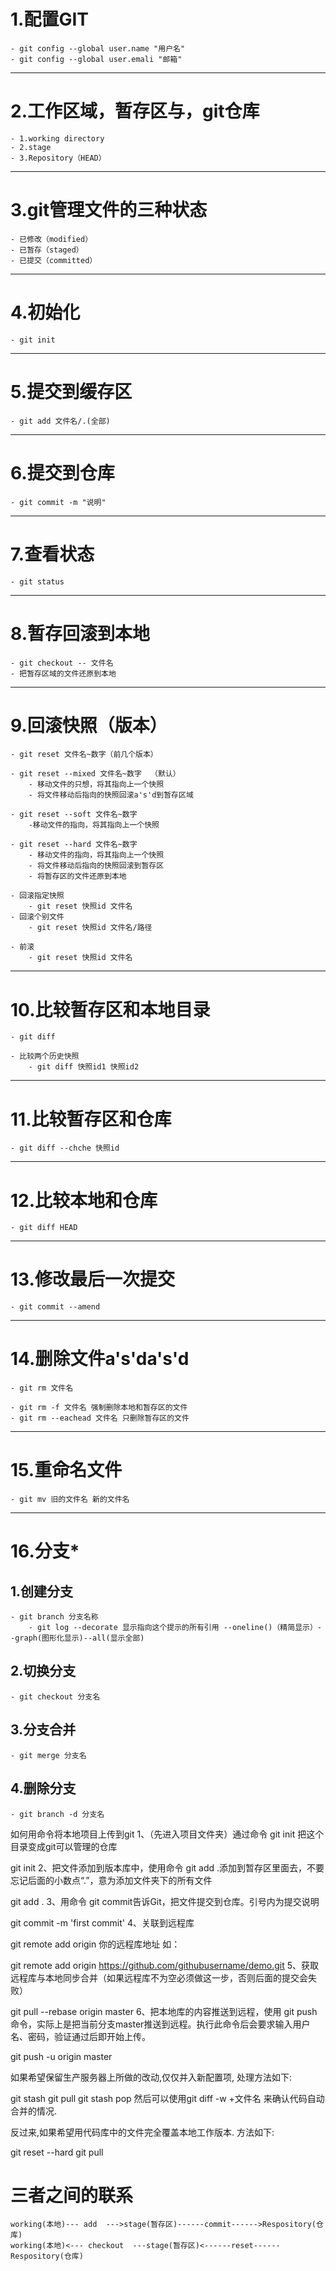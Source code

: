 # 1.配置GIT
	- git config --global user.name "用户名"
	- git config --global user.emali "邮箱"
----
# 2.工作区域，暂存区与，git仓库
	- 1.working directory
	- 2.stage
	- 3.Repository（HEAD）
----
# 3.git管理文件的三种状态
	- 已修改（modified）
	- 已暂存（staged）
	- 已提交（committed）
----
# 4.初始化
	- git init
	
----
# 5.提交到缓存区
	- git add 文件名/.(全部)
----
# 6.提交到仓库
	- git commit -m "说明"
----
# 7.查看状态
	- git status
----
# 8.暂存回滚到本地
	- git checkout -- 文件名
	- 把暂存区域的文件还原到本地
----
# 9.回滚快照（版本）
	- git reset 文件名~数字（前几个版本）

	- git reset --mixed 文件名~数字  （默认）
		- 移动文件的只想，将其指向上一个快照
		- 将文件移动后指向的快照回滚a's'd到暂存区域

	- git reset --soft 文件名~数字
		-移动文件的指向，将其指向上一个快照

	- git reset --hard 文件名~数字
		- 移动文件的指向，将其指向上一个快照
		- 将文件移动后指向的快照回滚到暂存区
		- 将暂存区的文件还原到本地

	- 回滚指定快照
		- git reset 快照id 文件名
	- 回滚个别文件
		- git reset 快照id 文件名/路径

	- 前滚
		- git reset 快照id 文件名
----	
# 10.比较暂存区和本地目录
	- git diff

	- 比较两个历史快照
		- git diff 快照id1 快照id2
----
# 11.比较暂存区和仓库
	- git diff --chche 快照id
----
# 12.比较本地和仓库
	- git diff HEAD
----
# 13.修改最后一次提交
	- git commit --amend
----
# 14.删除文件a's'da's'd
	- git rm 文件名 

	- git rm -f 文件名 强制删除本地和暂存区的文件
	- git rm --eachead 文件名 只删除暂存区的文件
----
# 15.重命名文件
	- git mv 旧的文件名 新的文件名
----

# 16.分支*
## 1.创建分支
	- git branch 分支名称
		- git log --decorate 显示指向这个提示的所有引用 --oneline()（精简显示）--graph(图形化显示)--all(显示全部)
## 2.切换分支
	- git checkout 分支名
## 3.分支合并
	- git merge 分支名
## 4.删除分支
	- git branch -d 分支名



如何用命令将本地项目上传到git
1、（先进入项目文件夹）通过命令 git init 把这个目录变成git可以管理的仓库

git init
2、把文件添加到版本库中，使用命令 git add .添加到暂存区里面去，不要忘记后面的小数点“.”，意为添加文件夹下的所有文件

git add .
3、用命令 git commit告诉Git，把文件提交到仓库。引号内为提交说明

git commit -m 'first commit'
4、关联到远程库

git remote add origin 你的远程库地址
如：

git remote add origin https://github.com/githubusername/demo.git
5、获取远程库与本地同步合并（如果远程库不为空必须做这一步，否则后面的提交会失败）

git pull --rebase origin master
6、把本地库的内容推送到远程，使用 git push命令，实际上是把当前分支master推送到远程。执行此命令后会要求输入用户名、密码，验证通过后即开始上传。

git push -u origin master





如果希望保留生产服务器上所做的改动,仅仅并入新配置项, 处理方法如下:

git stash
git pull
git stash pop
然后可以使用git diff -w +文件名 来确认代码自动合并的情况.



反过来,如果希望用代码库中的文件完全覆盖本地工作版本. 方法如下:

git reset --hard
git pull


















# 三者之间的联系

	working(本地)--- add  --->stage(暂存区)------commit------>Respository(仓库)
	working(本地)<--- checkout  ---stage(暂存区)<------reset------Respository(仓库)

